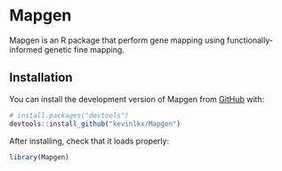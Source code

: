 
<!-- README.md is generated from README.Rmd. Please edit that file -->

# Mapgen

<!-- badges: start -->
<!-- badges: end -->

Mapgen is an R package that perform gene mapping using
functionally-informed genetic fine mapping.

## Installation

You can install the development version of Mapgen from
[GitHub](https://github.com/) with:

``` r
# install.packages("devtools")
devtools::install_github("kevinlkx/Mapgen")
```

After installing, check that it loads properly:

``` r
library(Mapgen)
```
